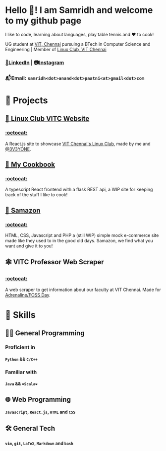 # Hello 👋! I am Samridh and welcome to my github page
I like to code, learning about languages, play table tennis and ❤️ to cook!

<!-- 🇮🇳 | 🏳️‍🌈 -->

UG student at [VIT, Chennai](https://chennai.vit.ac.in/) pursuing a BTech in Computer Science and Engineering | Member of [Linux Club, VIT Chennai](https://github.com/lugvitc)

### [🤝LinkedIn](https://www.linkedin.com/in/samridh-anand-paatni-57a045215/) |  [📷Instagram](https://www.instagram.com/samridhpaatni/)

### 📬Email: `samridh<dot>anand<dot>paatni<at>gmail<dot>com`

# 💼 Projects

## [🐧 Linux Club VITC Website](https://lugvitc.github.io/)
### [:octocat:](https://github.com/lugvitc/lugvitc.github.io)
A React.js site to showcase [VIT Chennai's Linux Club](https://github.com/lugvitc), made by me and [@3V3YONE](https://github.com/3V3RYONE).

## [🥣 My Cookbook](https://cookbook-demo-the5thaxiom.herokuapp.com/)
### [:octocat:](https://github.com/The5thAxiom/cookbook)
A typescript React frontend with a flask REST api, a WIP site for keeping track of the stuff I like to cook!

## [🛒 Samazon](https://samazon-demo-the5thaxiom.herokuapp.com/)
### [:octocat:](https://github.com/The5thAxiom/samazon)
HTML, CSS, Javascript and PHP a (still WIP) simple mock e-commerce site made like they used to in the good old days. Samazon, we find what you want and give it to you!

## 🕸️ VITC Professor Web Scraper
### [:octocat:](https://github.com/The5thAxiom/vitc-professor-scraper)
A web scraper to get information about our faculty at VIT Chennai. Made for [Adrenaline/FOSS Day](https://lugvitc.github.io/#/events#adrenaline).

# 🧰 Skills

## 👨‍💻 General Programming
### Proficient in
#### `Python` && `C/C++`

### Familiar with
#### `Java` && `❤️Scala❤️`

## 🌐 Web Programming
#### `Javascript`, `React.js`, `HTML` and `CSS`

## 🛠️ General Tech
#### `vim`, `git`, `LaTeX`, `Markdown` and `bash`
